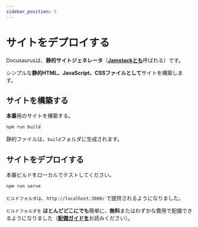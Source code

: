 ```yaml
---
sidebar_position: 5
---
```


# サイトをデプロイする

Docusaurusは、<strong>静的サイトジェネレータ</strong>（<strong><a href="https://jamstack.org/">Jamstackとも</a></strong>呼ばれる）です。

シンプルな<strong>静的HTML、JavaScript、CSSファイルとして</strong>サイトを構築します。

## サイトを構築する

<strong>本番</strong>用のサイトを構築する。

```bash
npm run build
```

静的ファイルは、<code>build</code>フォルダに生成されます。

## サイトをデプロイする

本番ビルドをローカルでテストしてください。

```bash
npm run serve
```

<code>ビルドフォルダは</code>、<code>http://localhost:3000/</code> で提供されるようになりました。

<code>ビルドフォルダを</code> <strong>ほとんどどこにでも</strong>簡単に、<strong>無料</strong>またはわずかな費用で配備できるようになりました（<strong><a href="https://docusaurus.io/docs/deployment">配備ガイドを</a></strong>お読みください）。
